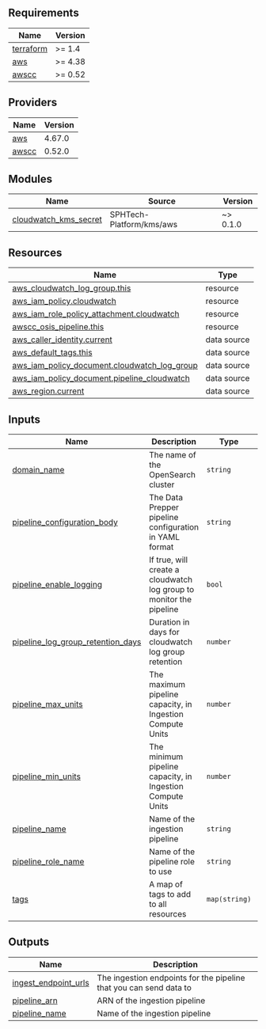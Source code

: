 ## Requirements

| Name | Version |
|------|---------|
| <a name="requirement_terraform"></a> [terraform](#requirement\_terraform) | >= 1.4  |
| <a name="requirement_aws"></a> [aws](#requirement\_aws) | >= 4.38 |
| <a name="requirement_awscc"></a> [awscc](#requirement\_awscc) | >= 0.52 |

## Providers

| Name | Version |
|------|---------|
| <a name="provider_aws"></a> [aws](#provider\_aws) | 4.67.0 |
| <a name="provider_awscc"></a> [awscc](#provider\_awscc) | 0.52.0 |

## Modules

| Name | Source | Version |
|------|--------|---------|
| <a name="module_cloudwatch_kms_secret"></a> [cloudwatch\_kms\_secret](#module\_cloudwatch\_kms\_secret) | SPHTech-Platform/kms/aws | ~> 0.1.0 |

## Resources

| Name | Type |
|------|------|
| [aws_cloudwatch_log_group.this](https://registry.terraform.io/providers/hashicorp/aws/latest/docs/resources/cloudwatch_log_group) | resource |
| [aws_iam_policy.cloudwatch](https://registry.terraform.io/providers/hashicorp/aws/latest/docs/resources/iam_policy) | resource |
| [aws_iam_role_policy_attachment.cloudwatch](https://registry.terraform.io/providers/hashicorp/aws/latest/docs/resources/iam_role_policy_attachment) | resource |
| [awscc_osis_pipeline.this](https://registry.terraform.io/providers/hashicorp/awscc/latest/docs/resources/osis_pipeline) | resource |
| [aws_caller_identity.current](https://registry.terraform.io/providers/hashicorp/aws/latest/docs/data-sources/caller_identity) | data source |
| [aws_default_tags.this](https://registry.terraform.io/providers/hashicorp/aws/latest/docs/data-sources/default_tags) | data source |
| [aws_iam_policy_document.cloudwatch_log_group](https://registry.terraform.io/providers/hashicorp/aws/latest/docs/data-sources/iam_policy_document) | data source |
| [aws_iam_policy_document.pipeline_cloudwatch](https://registry.terraform.io/providers/hashicorp/aws/latest/docs/data-sources/iam_policy_document) | data source |
| [aws_region.current](https://registry.terraform.io/providers/hashicorp/aws/latest/docs/data-sources/region) | data source |

## Inputs

| Name | Description | Type | Default | Required |
|------|-------------|------|---------|:--------:|
| <a name="input_domain_name"></a> [domain\_name](#input\_domain\_name) | The name of the OpenSearch cluster | `string` | n/a | yes |
| <a name="input_pipeline_configuration_body"></a> [pipeline\_configuration\_body](#input\_pipeline\_configuration\_body) | The Data Prepper pipeline configuration in YAML format | `string` | n/a | yes |
| <a name="input_pipeline_enable_logging"></a> [pipeline\_enable\_logging](#input\_pipeline\_enable\_logging) | If true, will create a cloudwatch log group to monitor the pipeline | `bool` | `true` | no |
| <a name="input_pipeline_log_group_retention_days"></a> [pipeline\_log\_group\_retention\_days](#input\_pipeline\_log\_group\_retention\_days) | Duration in days for cloudwatch log group retention | `number` | `30` | no |
| <a name="input_pipeline_max_units"></a> [pipeline\_max\_units](#input\_pipeline\_max\_units) | The maximum pipeline capacity, in Ingestion Compute Units | `number` | n/a | yes |
| <a name="input_pipeline_min_units"></a> [pipeline\_min\_units](#input\_pipeline\_min\_units) | The minimum pipeline capacity, in Ingestion Compute Units | `number` | n/a | yes |
| <a name="input_pipeline_name"></a> [pipeline\_name](#input\_pipeline\_name) | Name of the ingestion pipeline | `string` | `null` | no |
| <a name="input_pipeline_role_name"></a> [pipeline\_role\_name](#input\_pipeline\_role\_name) | Name of the pipeline role to use | `string` | n/a | yes |
| <a name="input_tags"></a> [tags](#input\_tags) | A map of tags to add to all resources | `map(string)` | `{}` | no |

## Outputs

| Name | Description |
|------|-------------|
| <a name="output_ingest_endpoint_urls"></a> [ingest\_endpoint\_urls](#output\_ingest\_endpoint\_urls) | The ingestion endpoints for the pipeline that you can send data to |
| <a name="output_pipeline_arn"></a> [pipeline\_arn](#output\_pipeline\_arn) | ARN of the ingestion pipeline |
| <a name="output_pipeline_name"></a> [pipeline\_name](#output\_pipeline\_name) | Name of the ingestion pipeline |
